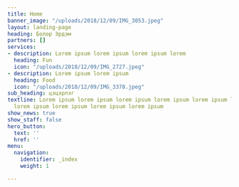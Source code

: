 ```yaml
---
title: Home
banner_image: "/uploads/2018/12/09/IMG_3053.jpeg"
layout: landing-page
heading: Болор Эрдэм
partners: []
services:
- description: Lorem ipsum lorem ipsum lorem ipsum lorem
  heading: Fun
  icon: "/uploads/2018/12/09/IMG_2727.jpeg"
- description: Lorem ipsum lorem ipsum
  heading: Food
  icon: "/uploads/2018/12/09/IMG_3378.jpeg"
sub_heading: цэцэрлэг
textline: Lorem ipsum lorem ipsum lorem ipsum lorem ipsum lorem ipsum lorem ipsum
  lorem ipsum lorem ipsum lorem ipsum lorem ipsum
show_news: true
show_staff: false
hero_button:
  text: ''
  href: ''
menu:
  navigation:
    identifier: _index
    weight: 1

---
```

